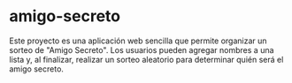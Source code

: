 # amigo-secreto
Este proyecto es una aplicación web sencilla que permite organizar un sorteo de "Amigo Secreto". Los usuarios pueden agregar nombres a una lista y, al finalizar, realizar un sorteo aleatorio para determinar quién será el amigo secreto.
